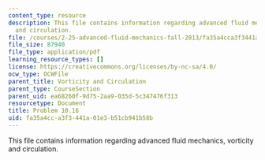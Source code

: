 ```yaml
---
content_type: resource
description: This file contains information regarding advanced fluid mechanics, vorticity
  and circulation.
file: /courses/2-25-advanced-fluid-mechanics-fall-2013/fa35a4cca3f3441a01e3b51cb941b58b_MIT2_25F13_Problem10.16.pdf
file_size: 87940
file_type: application/pdf
learning_resource_types: []
license: https://creativecommons.org/licenses/by-nc-sa/4.0/
ocw_type: OCWFile
parent_title: Vorticity and Circulation
parent_type: CourseSection
parent_uid: ea68260f-9d75-2aa9-035d-5c347476f313
resourcetype: Document
title: Problem 10.16
uid: fa35a4cc-a3f3-441a-01e3-b51cb941b58b
---
```

This file contains information regarding advanced fluid mechanics, vorticity and circulation.